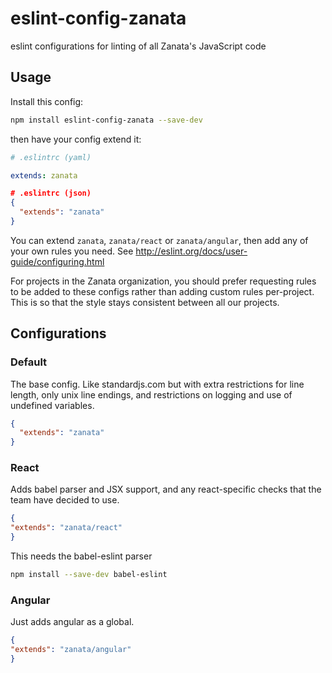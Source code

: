 # eslint-config-zanata

eslint configurations for linting of all Zanata's JavaScript code

## Usage

Install this config:

```bash
npm install eslint-config-zanata --save-dev
```

then have your config extend it:


```yaml
# .eslintrc (yaml)

extends: zanata
```

```json
# .eslintrc (json)
{
  "extends": "zanata"
}
```

You can extend `zanata`, `zanata/react` or `zanata/angular`, then add any of
your own rules you need. See http://eslint.org/docs/user-guide/configuring.html

For projects in the Zanata organization, you should prefer requesting rules to
be added to these configs rather than adding custom rules per-project. This is
so that the style stays consistent between all our projects.

## Configurations

### Default

The base config. Like standardjs.com but with extra restrictions for line
length, only unix line endings, and restrictions on logging and use of undefined
variables.

```json
{
  "extends": "zanata"
}
```

### React

Adds babel parser and JSX support, and any react-specific checks that the team
have decided to use.

```json
{
"extends": "zanata/react"
}
```

This needs the babel-eslint parser

```bash
npm install --save-dev babel-eslint
```

### Angular

Just adds angular as a global.

```json
{
"extends": "zanata/angular"
}
```